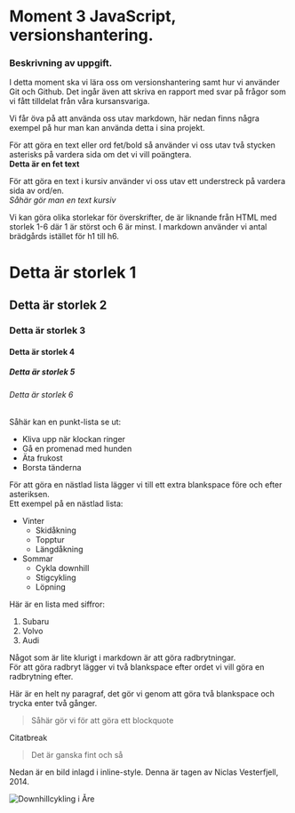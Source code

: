 # Moment 3 JavaScript, versionshantering.

### Beskrivning av uppgift. 

I detta moment ska vi lära oss om versionshantering samt hur vi använder Git och Github. Det ingår även att skriva en rapport med svar på frågor som vi fått tilldelat från våra kursansvariga. 

Vi får öva på att använda oss utav markdown, här nedan finns några exempel på hur man kan använda detta i sina projekt. 

För att göra en text eller ord fet/bold så använder vi oss utav två stycken asterisks på vardera sida om det vi vill poängtera.  
**Detta är en fet text** 

För att göra en text i kursiv använder vi oss utav ett understreck på vardera sida av ord/en.  
_Såhär gör man en text kursiv_

Vi kan göra olika storlekar för överskrifter, de är liknande från HTML med storlek 1-6 där 1 är störst och 6 är minst. I markdown använder vi antal brädgårds istället för h1 till h6. 

# Detta är storlek 1
## Detta är storlek 2
### Detta är storlek 3
#### Detta är storlek 4
##### Detta är storlek 5
###### Detta är storlek 6

Såhär kan en punkt-lista se ut:

* Kliva upp när klockan ringer
* Gå en promenad med hunden
* Äta frukost
* Borsta tänderna

För att göra en nästlad lista lägger vi till ett extra blankspace före och efter asteriksen.  
Ett exempel på en nästlad lista:

* Vinter
  *  Skidåkning
  *  Topptur
  *  Längdåkning
* Sommar
  *  Cykla downhill
  *  Stigcykling
  *  Löpning

 Här är en lista med siffror:

 1. Subaru  
 2. Volvo  
 3. Audi

Något som är lite klurigt i markdown är att göra radbrytningar.  
För att göra radbryt lägger vi två blankspace efter ordet vi vill göra en radbrytning efter.  

Här är en helt ny paragraf, det gör vi genom att göra två blankspace och trycka enter två gånger.  

>
>Såhär gör vi för att göra
>ett blockquote

Citatbreak

>Det är ganska fint och så

Nedan är en bild inlagd i inline-style. Denna är tagen av Niclas Vesterfjell, 2014.

![Downhillcykling i Åre](https://jht.se/wp-content/uploads/elementor/thumbs/5_Niclas_Vestefjell__2014_Downhill.klar_-ntcpc1y342plu8ik33rrn7o790e4tp2u4gw1nf9opk.jpg)
